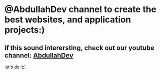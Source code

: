 # @AbdullahDev channel to create the best websites, and application projects:)
## if this sound interersting, check out our youtube channel: [AbdullahDev](https://www.youtube.com/@AbdullahDev.?sub_confirmation=1)

let's do it:)

